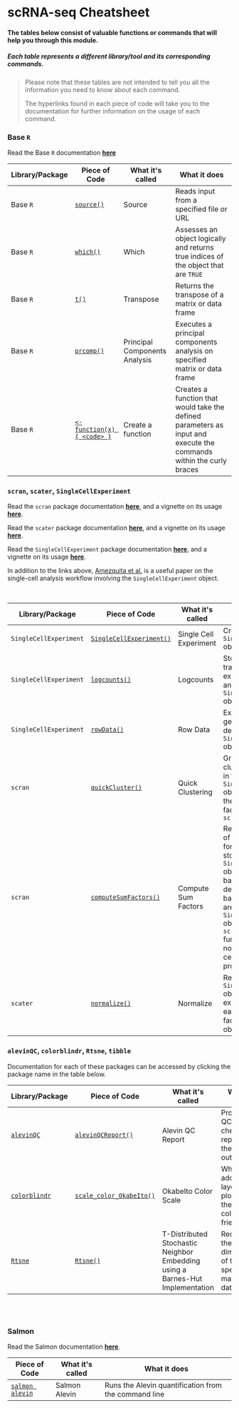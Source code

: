 # scRNA-seq Cheatsheet

#### The tables below consist of valuable functions or commands that will help you through this module.
##### Each table represents a different library/tool and its corresponding commands.
> Please note that these tables are not intended to tell you all the information you need to know about each command.
>
> The hyperlinks found in each piece of code will take you to the documentation for further information on the usage of each command.

<div style="page-break-after: always;"></div>

### Base `R`

Read the Base `R` documentation [**here**](https://www.rdocumentation.org/packages/base/versions/3.5.1)

| Library/Package      | Piece of Code                           | What it's called                     | What it does                                                                                                           |
|----------------------|-----------------------------------------|-------------------------------------------------------------------------------|------------------------------------------------------------------------------------------------------------------------|                                                         
| Base `R`               | [`source()`](https://www.rdocumentation.org/packages/base/versions/3.5.1/topics/source)                              | Source          | Reads input from a specified file or URL                                                                    |
| Base `R`               | [`which()`](https://www.rdocumentation.org/packages/base/versions/3.5.1/topics/which)                                | Which           | Assesses an object logically and returns true indices of the object that are `TRUE`                                    |
| Base `R`               | [`t()`](https://www.rdocumentation.org/packages/base/versions/3.5.1/topics/t)                                        | Transpose       | Returns the transpose of a matrix or data frame                                                             |
| Base `R`               | [`prcomp()`](https://www.rdocumentation.org/packages/stats/versions/3.5.1/topics/prcomp)                             | Principal Components Analysis  | Executes a principal components analysis on specified matrix or data frame                                               |
| Base `R`               | [`<-function(x) { <code> }`](http://adv-r.had.co.nz/Functions.html)                       | Create a function               | Creates a function that would take the defined parameters as input and execute the commands within the curly braces  |

### `scran`, `scater`, `SingleCellExperiment`
Read the `scran` package documentation [**here**](https://www.rdocumentation.org/packages/scran/versions/1.10.2), and a vignette on its usage [**here**](https://bioconductor.org/packages/devel/bioc/vignettes/scran/inst/doc/scran.html).

Read the `scater` package documentation [**here**](https://www.rdocumentation.org/packages/scater/versions/1.10.1), and a vignette on its usage [**here**](https://github.com/davismcc/scater/blob/master/vignettes/vignette-intro.Rmd).

Read the `SingleCellExperiment` package documentation [**here**](https://osca.bioconductor.org/), and a vignette on its usage [**here**](https://bioconductor.org/packages/devel/bioc/vignettes/SingleCellExperiment/inst/doc/intro.html).

In addition to the links above, [Amezquita et al.](https://www.biorxiv.org/content/biorxiv/early/2019/03/27/590562.full.pdf) is a useful paper on the single-cell analysis workflow involving the `SingleCellExperiment` object.

<br>

| Library/Package      | Piece of Code              | What it's called                           | What it does                                                                                                           |
|----------------------|----------------------------|--------------------------------------------|--------------------------------------------------------------|
| `SingleCellExperiment` | [`SingleCellExperiment()`](https://bioconductor.org/packages/devel/bioc/vignettes/SingleCellExperiment/inst/doc/intro.html#2_creating_singlecellexperiment_instances)                | Single Cell Experiment                     | Creates a `SingleCellExperiment` object                         |
| `SingleCellExperiment`               | [`logcounts()`](https://bioconductor.org/packages/devel/bioc/vignettes/scater/inst/doc/vignette-intro.html#3_calculating_a_variety_of_expression_values)           | Logcounts      | Stores or extracts log-transformed single-cell experiment count data as an assay of the `SingleCellExperiment` object       |
| `SingleCellExperiment`        | [`rowData()`](https://bioconductor.org/packages/devel/bioc/vignettes/SingleCellExperiment/inst/doc/intro.html#5_extracting_coldata_and_rowdata)          | Row Data   | Extracts and stores gene-level metadata that describes features of the `SingleCellExperiment` object        |
| `scran`                | [`quickCluster()`](https://www.rdocumentation.org/packages/scran/versions/1.0.3/topics/Quick%20clustering)                | Quick Clustering     | Groups similar cells into clusters which are stored in the `SingleCellExperiment` object and are used for the calculation of size factors by `scran::computeSumFactors`                                |
| `scran`                | [`computeSumFactors()`](https://www.rdocumentation.org/packages/scran/versions/1.0.3/topics/Deconvolution%20Methods)                 | Compute Sum Factors        | Returns a numeric vector of computed sum factors for each cell cluster stored in the `SingleCellExperiment` object. The cluster-based size factors are deconvolved into cell-based size factors that are stored in the `SingleCellExperiment` object and used by the `scran::normalize` function for the normalization of each cell's gene expression profile.                   |
| `scater`               | [`normalize()`](https://www.rdocumentation.org/packages/scater/versions/1.0.4/topics/normalize)                       | Normalize      | Returns the `SingleCellExperiment` object with normalized expression values for each cell, using the size factors stored in the object  |


<div style="page-break-after: always;"></div>

### `alevinQC`, `colorblindr`, `Rtsne`, `tibble`
Documentation for each of these packages can be accessed by clicking the package name in the table below.

| Library/Package      | Piece of Code                           | What it's called                                                              | What it does                                                                                                           |
|----------------------|-----------------------------------------|-------------------------------------------------------------------------------|------------------------------------------------------------------------------------------------------------------------|
| [`alevinQC`](http://www.bioconductor.org/packages/devel/bioc//vignettes/alevinQC/inst/doc/alevinqc.html)             | [`alevinQCReport()`](http://www.bioconductor.org/packages/devel/bioc//vignettes/alevinQC/inst/doc/alevinqc.html#generate-qc-report)                      | Alevin QC Report                                                              | Produces a QC (quality check) report from the alevin output                                                           |
| [`colorblindr`](https://www.rdocumentation.org/packages/colorblindr/versions/0.1.0)  |        [`scale_color_OkabeIto()`](https://www.rdocumentation.org/packages/colorblindr/versions/0.1.0/topics/scale_colour_OkabeIto)                      | OkabeIto Color Scale    | When added as a layer to a plot, makes the plot colorblind friendly                                                    |
| [`Rtsne`](https://www.rdocumentation.org/packages/Rtsne/versions/0.15)                | [`Rtsne()`](https://www.rdocumentation.org/packages/Rtsne/versions/0.15/topics/Rtsne)                               | T-Distributed Stochastic Neighbor Embedding using a Barnes-Hut Implementation | Reduces the dimensions of the specified matrix or data frame                                                        |

<br>
<br>

### Salmon
Read the Salmon documentation [**here**](https://salmon.readthedocs.io/en/latest/salmon.html).

| Piece of Code                           | What it's called             | What it does                        |                                                                             
|-----------------------------------------|------------------------------|---------------------------------------------------------------------------------|
| [`salmon alevin`](https://salmon.readthedocs.io/en/latest/alevin.html)    | Salmon Alevin     | Runs the Alevin quantification from the command line                                        |
